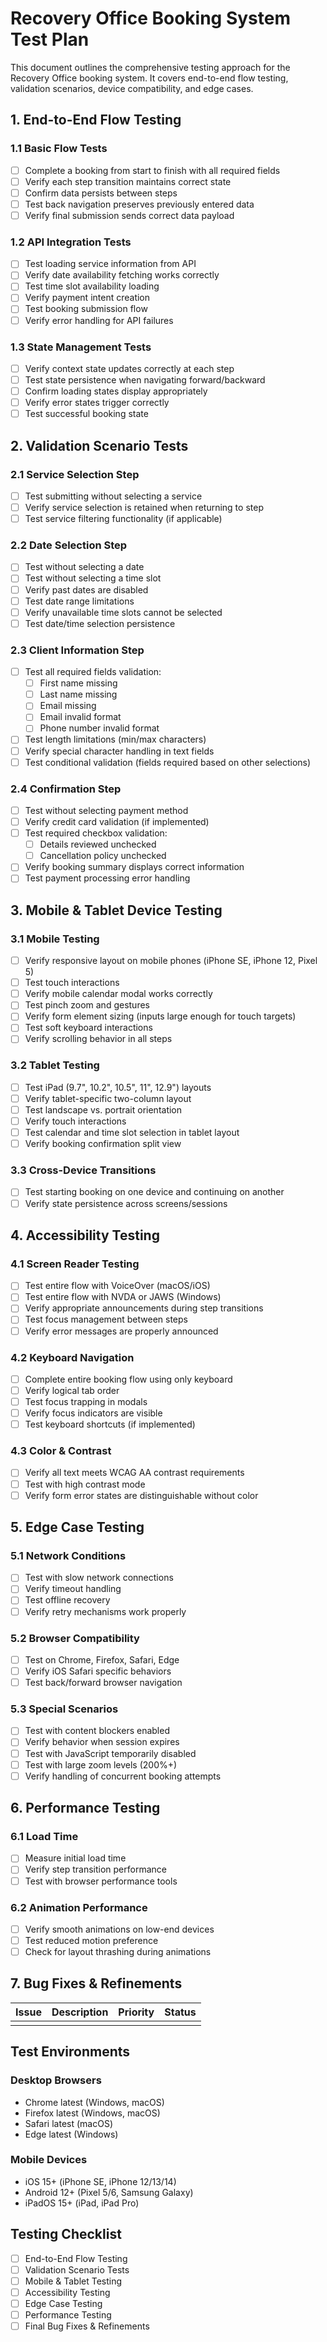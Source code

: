 # Recovery Office Booking System Test Plan

This document outlines the comprehensive testing approach for the Recovery Office booking system. It covers end-to-end flow testing, validation scenarios, device compatibility, and edge cases.

## 1. End-to-End Flow Testing

### 1.1 Basic Flow Tests
- [ ] Complete a booking from start to finish with all required fields
- [ ] Verify each step transition maintains correct state
- [ ] Confirm data persists between steps
- [ ] Test back navigation preserves previously entered data
- [ ] Verify final submission sends correct data payload

### 1.2 API Integration Tests
- [ ] Test loading service information from API
- [ ] Verify date availability fetching works correctly
- [ ] Test time slot availability loading
- [ ] Verify payment intent creation
- [ ] Test booking submission flow
- [ ] Verify error handling for API failures

### 1.3 State Management Tests
- [ ] Verify context state updates correctly at each step
- [ ] Test state persistence when navigating forward/backward
- [ ] Confirm loading states display appropriately
- [ ] Verify error states trigger correctly
- [ ] Test successful booking state

## 2. Validation Scenario Tests

### 2.1 Service Selection Step
- [ ] Test submitting without selecting a service
- [ ] Verify service selection is retained when returning to step
- [ ] Test service filtering functionality (if applicable)

### 2.2 Date Selection Step
- [ ] Test without selecting a date
- [ ] Test without selecting a time slot
- [ ] Verify past dates are disabled
- [ ] Test date range limitations
- [ ] Verify unavailable time slots cannot be selected
- [ ] Test date/time selection persistence

### 2.3 Client Information Step
- [ ] Test all required fields validation:
  - [ ] First name missing
  - [ ] Last name missing
  - [ ] Email missing
  - [ ] Email invalid format
  - [ ] Phone number invalid format
- [ ] Test length limitations (min/max characters)
- [ ] Verify special character handling in text fields
- [ ] Test conditional validation (fields required based on other selections)

### 2.4 Confirmation Step
- [ ] Test without selecting payment method
- [ ] Verify credit card validation (if implemented)
- [ ] Test required checkbox validation:
  - [ ] Details reviewed unchecked
  - [ ] Cancellation policy unchecked
- [ ] Verify booking summary displays correct information
- [ ] Test payment processing error handling

## 3. Mobile & Tablet Device Testing

### 3.1 Mobile Testing
- [ ] Verify responsive layout on mobile phones (iPhone SE, iPhone 12, Pixel 5)
- [ ] Test touch interactions
- [ ] Verify mobile calendar modal works correctly
- [ ] Test pinch zoom and gestures
- [ ] Verify form element sizing (inputs large enough for touch targets)
- [ ] Test soft keyboard interactions
- [ ] Verify scrolling behavior in all steps

### 3.2 Tablet Testing
- [ ] Test iPad (9.7", 10.2", 10.5", 11", 12.9") layouts
- [ ] Verify tablet-specific two-column layout
- [ ] Test landscape vs. portrait orientation
- [ ] Verify touch interactions
- [ ] Test calendar and time slot selection in tablet layout
- [ ] Verify booking confirmation split view

### 3.3 Cross-Device Transitions
- [ ] Test starting booking on one device and continuing on another
- [ ] Verify state persistence across screens/sessions

## 4. Accessibility Testing

### 4.1 Screen Reader Testing
- [ ] Test entire flow with VoiceOver (macOS/iOS)
- [ ] Test entire flow with NVDA or JAWS (Windows)
- [ ] Verify appropriate announcements during step transitions
- [ ] Test focus management between steps
- [ ] Verify error messages are properly announced

### 4.2 Keyboard Navigation
- [ ] Complete entire booking flow using only keyboard
- [ ] Verify logical tab order
- [ ] Test focus trapping in modals
- [ ] Verify focus indicators are visible
- [ ] Test keyboard shortcuts (if implemented)

### 4.3 Color & Contrast
- [ ] Verify all text meets WCAG AA contrast requirements
- [ ] Test with high contrast mode
- [ ] Verify form error states are distinguishable without color

## 5. Edge Case Testing

### 5.1 Network Conditions
- [ ] Test with slow network connections
- [ ] Verify timeout handling
- [ ] Test offline recovery
- [ ] Verify retry mechanisms work properly

### 5.2 Browser Compatibility
- [ ] Test on Chrome, Firefox, Safari, Edge
- [ ] Verify iOS Safari specific behaviors
- [ ] Test back/forward browser navigation

### 5.3 Special Scenarios
- [ ] Test with content blockers enabled
- [ ] Verify behavior when session expires
- [ ] Test with JavaScript temporarily disabled
- [ ] Test with large zoom levels (200%+)
- [ ] Verify handling of concurrent booking attempts

## 6. Performance Testing

### 6.1 Load Time
- [ ] Measure initial load time
- [ ] Verify step transition performance
- [ ] Test with browser performance tools

### 6.2 Animation Performance
- [ ] Verify smooth animations on low-end devices
- [ ] Test reduced motion preference
- [ ] Check for layout thrashing during animations

## 7. Bug Fixes & Refinements

| Issue | Description | Priority | Status |
|-------|-------------|----------|--------|
|       |             |          |        |

## Test Environments

### Desktop Browsers
- Chrome latest (Windows, macOS)
- Firefox latest (Windows, macOS)
- Safari latest (macOS)
- Edge latest (Windows)

### Mobile Devices
- iOS 15+ (iPhone SE, iPhone 12/13/14)
- Android 12+ (Pixel 5/6, Samsung Galaxy)
- iPadOS 15+ (iPad, iPad Pro)

## Testing Checklist

- [ ] End-to-End Flow Testing
- [ ] Validation Scenario Tests
- [ ] Mobile & Tablet Testing
- [ ] Accessibility Testing
- [ ] Edge Case Testing
- [ ] Performance Testing
- [ ] Final Bug Fixes & Refinements 